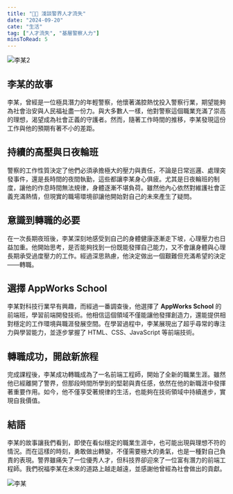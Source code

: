 ```yaml
---
title: "👮🏻 淺談警界人才流失"
date: "2024-09-20"
cate: "生活"
tag: ["人才流失", "基層警察人力"]
minsToRead: 5
---
```


![李某2](/images/S__14082089.jpg "李某2")

## 李某的故事

李某，曾經是一位極具潛力的年輕警察，他懷著滿腔熱忱投入警察行業，期望能夠為社會治安與人民福祉盡一份力。與大多數人一樣，他對警察這個職業充滿了崇高的理想，渴望成為社會正義的守護者。然而，隨著工作時間的推移，李某發現這份工作與他的預期有著不小的差距。

## 持續的高壓與日夜輪班

警察的工作性質決定了他們必須承擔極大的壓力與責任，不論是日常巡邏、處理突發事件，還是長時間的夜間執勤，這些都讓李某身心俱疲。尤其是日夜輪班的制度，讓他的作息時間無法規律，身體逐漸不堪負荷。雖然他內心依然對維護社會正義充滿熱情，但現實的職場環境卻讓他開始對自己的未來產生了疑問。

## 意識到轉職的必要

在一次長期夜班後，李某深刻地感受到自己的身體健康逐漸走下坡，心理壓力也日益加重。他開始思考，是否能夠找到一份既能發揮自己能力，又不會讓身體與心理長期承受過度壓力的工作。經過深思熟慮，他決定做出一個艱難但充滿希望的決定——轉職。

## 選擇 AppWorks School

李某對科技行業早有興趣，而經過一番調查後，他選擇了 **AppWorks School** 的前端班，學習前端開發技術。他相信這個領域不僅能讓他發揮創造力，還能提供相對穩定的工作環境與職涯發展空間。在學習過程中，李某展現出了超乎尋常的專注力與學習能力，並逐步掌握了 HTML、CSS、JavaScript 等前端技術。

## 轉職成功，開啟新旅程

完成課程後，李某成功轉職成為了一名前端工程師，開始了全新的職業生涯。雖然他已經離開了警界，但那段時間所學到的堅韌與責任感，依然在他的新職涯中發揮著重要作用。如今，他不僅享受著規律的生活，也能夠在技術領域中持續進步，實現自我價值。

## 結語

李某的故事讓我們看到，即使在看似穩定的職業生涯中，也可能出現與理想不符的情況。而在這樣的時刻，勇敢做出轉變，不僅需要極大的勇氣，也是一種對自己負責的表現。警界雖痛失了一位優秀人才，但科技界卻迎來了一位富有潛力的前端工程師。我們祝福李某在未來的道路上越走越遠，並感謝他曾經為社會做出的貢獻。

![李某](/images/phil-lee2.webp "李某")
